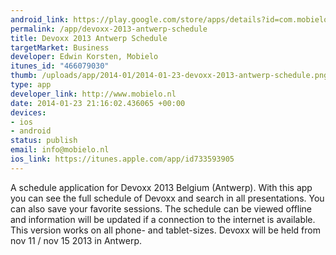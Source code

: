 ```yaml
--- 
android_link: https://play.google.com/store/apps/details?id=com.mobielo.devsched
permalink: /app/devoxx-2013-antwerp-schedule
title: Devoxx 2013 Antwerp Schedule
targetMarket: Business
developer: Edwin Korsten, Mobielo
itunes_id: "466079030"
thumb: /uploads/app/2014-01/2014-01-23-devoxx-2013-antwerp-schedule.png
type: app
developer_link: http://www.mobielo.nl
date: 2014-01-23 21:16:02.436065 +00:00
devices: 
- ios
- android
status: publish
email: info@mobielo.nl
ios_link: https://itunes.apple.com/app/id733593905
---
```


A schedule application for Devoxx 2013 Belgium (Antwerp).
With this app you can see the full schedule of Devoxx and search in all presentations.
You can also save your favorite sessions.
The schedule can be viewed offline and information will be updated if a connection to the internet is available.
This version works on all phone- and tablet-sizes.
Devoxx will be held from nov 11 / nov 15 2013 in Antwerp.
